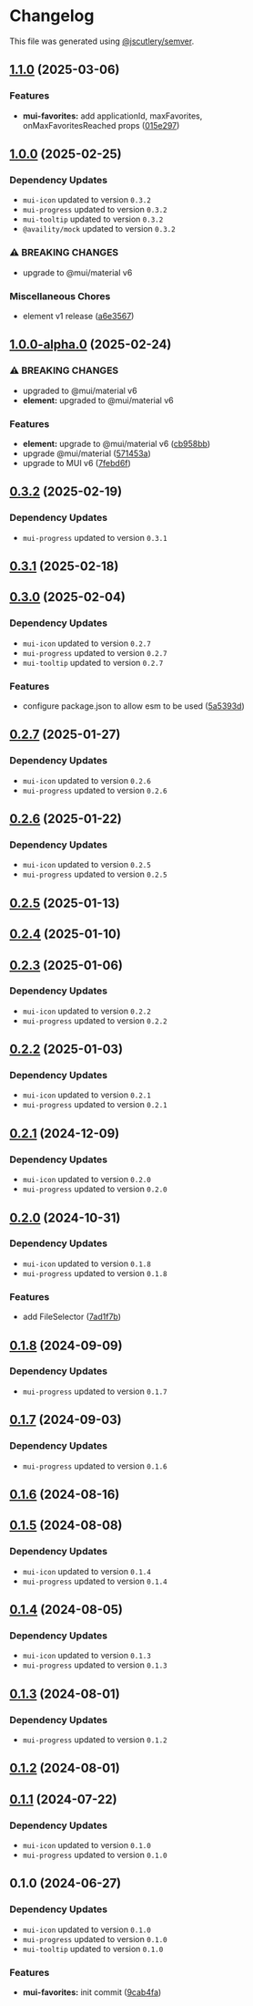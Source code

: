 # Changelog

This file was generated using [@jscutlery/semver](https://github.com/jscutlery/semver).

## [1.1.0](https://github.com/Availity/element/compare/@availity/mui-favorites@1.0.0...@availity/mui-favorites@1.1.0) (2025-03-06)


### Features

* **mui-favorites:** add applicationId, maxFavorites, onMaxFavoritesReached props ([015e297](https://github.com/Availity/element/commit/015e2977cb17a2166971d82588055880027662a0))

## [1.0.0](https://github.com/Availity/element/compare/@availity/mui-favorites@1.0.0-alpha.0...@availity/mui-favorites@1.0.0) (2025-02-25)

### Dependency Updates

* `mui-icon` updated to version `0.3.2`
* `mui-progress` updated to version `0.3.2`
* `mui-tooltip` updated to version `0.3.2`
* `@availity/mock` updated to version `0.3.2`

### ⚠ BREAKING CHANGES

* upgrade to @mui/material v6

### Miscellaneous Chores

* element v1 release ([a6e3567](https://github.com/Availity/element/commit/a6e35671185b9f13d25c7a39c4488ecb8774633e))

## [1.0.0-alpha.0](https://github.com/Availity/element/compare/@availity/mui-favorites@0.3.2...@availity/mui-favorites@1.0.0-alpha.0) (2025-02-24)


### ⚠ BREAKING CHANGES

* upgraded to @mui/material v6
* **element:** upgraded to @mui/material v6

### Features

* **element:** upgrade to @mui/material v6 ([cb958bb](https://github.com/Availity/element/commit/cb958bba99a4f1ee6dab323f0ff54b69e6fd3493))
* upgrade @mui/material ([571453a](https://github.com/Availity/element/commit/571453a34b21c344594ab4c03bc497d19aba942b))
* upgrade to MUI v6 ([7febd6f](https://github.com/Availity/element/commit/7febd6fd4fd58e87e1c97a832cea3b4595a35d58))

## [0.3.2](https://github.com/Availity/element/compare/@availity/mui-favorites@0.3.1...@availity/mui-favorites@0.3.2) (2025-02-19)

### Dependency Updates

* `mui-progress` updated to version `0.3.1`
## [0.3.1](https://github.com/Availity/element/compare/@availity/mui-favorites@0.3.0...@availity/mui-favorites@0.3.1) (2025-02-18)

## [0.3.0](https://github.com/Availity/element/compare/@availity/mui-favorites@0.2.7...@availity/mui-favorites@0.3.0) (2025-02-04)

### Dependency Updates

* `mui-icon` updated to version `0.2.7`
* `mui-progress` updated to version `0.2.7`
* `mui-tooltip` updated to version `0.2.7`

### Features

* configure package.json to allow esm to be used ([5a5393d](https://github.com/Availity/element/commit/5a5393de761f52608e714dd94a05106937dd95db))

## [0.2.7](https://github.com/Availity/element/compare/@availity/mui-favorites@0.2.6...@availity/mui-favorites@0.2.7) (2025-01-27)

### Dependency Updates

* `mui-icon` updated to version `0.2.6`
* `mui-progress` updated to version `0.2.6`
## [0.2.6](https://github.com/Availity/element/compare/@availity/mui-favorites@0.2.5...@availity/mui-favorites@0.2.6) (2025-01-22)

### Dependency Updates

* `mui-icon` updated to version `0.2.5`
* `mui-progress` updated to version `0.2.5`
## [0.2.5](https://github.com/Availity/element/compare/@availity/mui-favorites@0.2.4...@availity/mui-favorites@0.2.5) (2025-01-13)

## [0.2.4](https://github.com/Availity/element/compare/@availity/mui-favorites@0.2.3...@availity/mui-favorites@0.2.4) (2025-01-10)

## [0.2.3](https://github.com/Availity/element/compare/@availity/mui-favorites@0.2.2...@availity/mui-favorites@0.2.3) (2025-01-06)

### Dependency Updates

* `mui-icon` updated to version `0.2.2`
* `mui-progress` updated to version `0.2.2`
## [0.2.2](https://github.com/Availity/element/compare/@availity/mui-favorites@0.2.1...@availity/mui-favorites@0.2.2) (2025-01-03)

### Dependency Updates

* `mui-icon` updated to version `0.2.1`
* `mui-progress` updated to version `0.2.1`
## [0.2.1](https://github.com/Availity/element/compare/@availity/mui-favorites@0.2.0...@availity/mui-favorites@0.2.1) (2024-12-09)

### Dependency Updates

* `mui-icon` updated to version `0.2.0`
* `mui-progress` updated to version `0.2.0`
## [0.2.0](https://github.com/Availity/element/compare/@availity/mui-favorites@0.1.8...@availity/mui-favorites@0.2.0) (2024-10-31)

### Dependency Updates

* `mui-icon` updated to version `0.1.8`
* `mui-progress` updated to version `0.1.8`

### Features

* add FileSelector ([7ad1f7b](https://github.com/Availity/element/commit/7ad1f7bb364bbeb2048d2ff4c9b0a2b1a1e33777))

## [0.1.8](https://github.com/Availity/element/compare/@availity/mui-favorites@0.1.7...@availity/mui-favorites@0.1.8) (2024-09-09)

### Dependency Updates

* `mui-progress` updated to version `0.1.7`
## [0.1.7](https://github.com/Availity/element/compare/@availity/mui-favorites@0.1.6...@availity/mui-favorites@0.1.7) (2024-09-03)

### Dependency Updates

* `mui-progress` updated to version `0.1.6`
## [0.1.6](https://github.com/Availity/element/compare/@availity/mui-favorites@0.1.5...@availity/mui-favorites@0.1.6) (2024-08-16)

## [0.1.5](https://github.com/Availity/element/compare/@availity/mui-favorites@0.1.4...@availity/mui-favorites@0.1.5) (2024-08-08)

### Dependency Updates

* `mui-icon` updated to version `0.1.4`
* `mui-progress` updated to version `0.1.4`
## [0.1.4](https://github.com/Availity/element/compare/@availity/mui-favorites@0.1.3...@availity/mui-favorites@0.1.4) (2024-08-05)

### Dependency Updates

* `mui-icon` updated to version `0.1.3`
* `mui-progress` updated to version `0.1.3`
## [0.1.3](https://github.com/Availity/element/compare/@availity/mui-favorites@0.1.2...@availity/mui-favorites@0.1.3) (2024-08-01)

### Dependency Updates

* `mui-progress` updated to version `0.1.2`
## [0.1.2](https://github.com/Availity/element/compare/@availity/mui-favorites@0.1.1...@availity/mui-favorites@0.1.2) (2024-08-01)

## [0.1.1](https://github.com/Availity/element/compare/@availity/mui-favorites@0.1.0...@availity/mui-favorites@0.1.1) (2024-07-22)

### Dependency Updates

* `mui-icon` updated to version `0.1.0`
* `mui-progress` updated to version `0.1.0`
## 0.1.0 (2024-06-27)

### Dependency Updates

* `mui-icon` updated to version `0.1.0`
* `mui-progress` updated to version `0.1.0`
* `mui-tooltip` updated to version `0.1.0`

### Features

* **mui-favorites:** init commit ([9cab4fa](https://github.com/Availity/element/commit/9cab4fab7f8611407d12042f6ad60a4b247dcad9))
